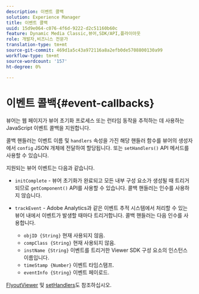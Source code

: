 ```yaml
---
description: 이벤트 콜백
solution: Experience Manager
title: 이벤트 콜백
uuid: 15d9e064-c076-4f6d-9222-d2c51160b60c
feature: Dynamic Media Classic,뷰어,SDK/API,플라이아웃
role: 개발자,비즈니스 전문가
translation-type: tm+mt
source-git-commit: 469d1a5c43a972116a8a2efb0de5708800130a99
workflow-type: tm+mt
source-wordcount: '157'
ht-degree: 0%

---
```



# 이벤트 콜백{#event-callbacks}

뷰어는 웹 페이지가 뷰어 초기화 프로세스 또는 런타임 동작을 추적하는 데 사용하는 JavaScript 이벤트 콜백을 지원합니다.

콜백 핸들러는 이벤트 이름 및 `handlers` 속성을 가진 해당 핸들러 함수를 뷰어의 생성자에서 `config` JSON 개체에 전달하여 할당됩니다. 또는 `setHandlers()` API 메서드를 사용할 수 있습니다.

지원되는 뷰어 이벤트는 다음과 같습니다.

* `initComplete` - 뷰어 초기화가 완료되고 모든 내부 구성 요소가 생성될 때 트리거되므로  `getComponent()` API를 사용할 수 있습니다. 콜백 핸들러는 인수를 사용하지 않습니다.

* `trackEvent` - Adobe Analytics과 같은 이벤트 추적 시스템에서 처리할 수 있는 뷰어 내에서 이벤트가 발생할 때마다 트리거합니다. 콜백 핸들러는 다음 인수를 사용합니다.

   * `objID {String}` 현재 사용되지 않음.
   * `compClass {String}` 현재 사용되지 않음.
   * `instName {String}` 이벤트를 트리거한 Viewer SDK 구성 요소의 인스턴스 이름입니다.
   * `timeStamp {Number}` 이벤트 타임스탬프.
   * `eventInfo {String}` 이벤트 페이로드.

[FlyoutViewer](../../c-html5-s7-aem-asset-viewers/c-html5-flyout-viewer-20-about/c-html5-flyout-viewer-20-javascriptapiref/r-html5-flyout-viewer-20-javascriptapiref-.flyoutviewer.md#reference-b99bb25606444f46b27529ff3e960b1e) 및 [setHandlers](../../c-html5-s7-aem-asset-viewers/c-html5-flyout-viewer-20-about/c-html5-flyout-viewer-20-javascriptapiref/r-html5-flyout-viewer-20-javascriptapiref-sethandlers.md#reference-74e9acb1cd0047d5bd60eea5fa5c8692)도 참조하십시오.
